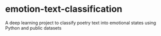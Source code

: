 # emotion-text-classification
A deep learning project to classify poetry text into emotional states using Python and public datasets
